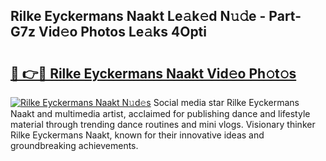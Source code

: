 ## Rilke Eyckermans Naakt Le𝚊k𝚎d N𝚞𝚍e - Part-G7z Vid𝚎o Photos Le𝚊ks 4Opti

# <h2><a href="http://fb9qt5.evod.top/?m=Rilke+Eyckermans+Naakt">🔗 👉🔴 Rilke Eyckermans Naakt Vid𝚎o Ph𝚘t𝚘s</a></h2>

[![Rilke Eyckermans Naakt N𝚞d𝚎s](https://i.imgur.com/8V9OHl7.gif)](http://fb9qt5.evod.top/?m=Rilke+Eyckermans+Naakt)
Social media star Rilke Eyckermans Naakt and multimedia artist, acclaimed for publishing dance and lifestyle material through trending dance routines and mini vlogs. Visionary thinker Rilke Eyckermans Naakt, known for their innovative ideas and groundbreaking achievements. 
